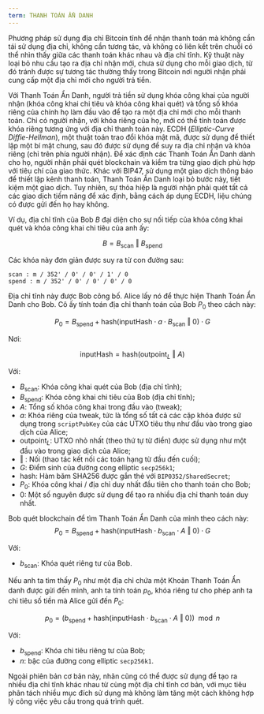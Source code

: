 ```yaml
---
term: THANH TOÁN ẨN DANH
---
```


Phương pháp sử dụng địa chỉ Bitcoin tĩnh để nhận thanh toán mà không cần tái sử dụng địa chỉ, không cần tương tác, và không có liên kết trên chuỗi có thể nhìn thấy giữa các thanh toán khác nhau và địa chỉ tĩnh. Kỹ thuật này loại bỏ nhu cầu tạo ra địa chỉ nhận mới, chưa sử dụng cho mỗi giao dịch, từ đó tránh được sự tương tác thường thấy trong Bitcoin nơi người nhận phải cung cấp một địa chỉ mới cho người trả tiền.

Với Thanh Toán Ẩn Danh, người trả tiền sử dụng khóa công khai của người nhận (khóa công khai chi tiêu và khóa công khai quét) và tổng số khóa riêng của chính họ làm đầu vào để tạo ra một địa chỉ mới cho mỗi thanh toán. Chỉ có người nhận, với khóa riêng của họ, mới có thể tính toán được khóa riêng tương ứng với địa chỉ thanh toán này. ECDH (*Elliptic-Curve Diffie-Hellman*), một thuật toán trao đổi khóa mật mã, được sử dụng để thiết lập một bí mật chung, sau đó được sử dụng để suy ra địa chỉ nhận và khóa riêng (chỉ trên phía người nhận). Để xác định các Thanh Toán Ẩn Danh dành cho họ, người nhận phải quét blockchain và kiểm tra từng giao dịch phù hợp với tiêu chí của giao thức. Khác với BIP47, sử dụng một giao dịch thông báo để thiết lập kênh thanh toán, Thanh Toán Ẩn Danh loại bỏ bước này, tiết kiệm một giao dịch. Tuy nhiên, sự thỏa hiệp là người nhận phải quét tất cả các giao dịch tiềm năng để xác định, bằng cách áp dụng ECDH, liệu chúng có được gửi đến họ hay không.

Ví dụ, địa chỉ tĩnh của Bob $B$ đại diện cho sự nối tiếp của khóa công khai quét và khóa công khai chi tiêu của anh ấy:

$$ B = B_{\text{scan}} \text{ ‖ } B_{\text{spend}} $$

Các khóa này đơn giản được suy ra từ con đường sau:

```text
scan : m / 352' / 0' / 0' / 1' / 0
spend : m / 352' / 0' / 0' / 0' / 0
```

Địa chỉ tĩnh này được Bob công bố. Alice lấy nó để thực hiện Thanh Toán Ẩn Danh cho Bob. Cô ấy tính toán địa chỉ thanh toán của Bob $P_0$ theo cách này:

$$  P_0 = B_{\text{spend}} + \text{hash}(\text{inputHash} \cdot a \cdot B_{\text{scan}} \text{ ‖ } 0) \cdot G  $$

Nơi:

$$  \text{inputHash} = \text{hash}(\text{outpoint}_L \text{ ‖ } A)  $$

Với:
* $B_{\text{scan}}$: Khóa công khai quét của Bob (địa chỉ tĩnh);
* $B_{\text{spend}}$: Khóa công khai chi tiêu của Bob (địa chỉ tĩnh);
* $A$: Tổng số khóa công khai trong đầu vào (tweak);
* $a$: Khóa riêng của tweak, tức là tổng số tất cả các cặp khóa được sử dụng trong `scriptPubKey` của các UTXO tiêu thụ như đầu vào trong giao dịch của Alice;
* $\text{outpoint}_L$: UTXO nhỏ nhất (theo thứ tự từ điển) được sử dụng như một đầu vào trong giao dịch của Alice;
* $\text{ ‖ }$: Nối (thao tác kết nối các toán hạng từ đầu đến cuối);
* $G$: Điểm sinh của đường cong elliptic `secp256k1`;
* $\text{hash}$: Hàm băm SHA256 được gắn thẻ với `BIP0352/SharedSecret`;
* $P_0$: Khóa công khai / địa chỉ duy nhất đầu tiên cho thanh toán cho Bob;
* $0$: Một số nguyên được sử dụng để tạo ra nhiều địa chỉ thanh toán duy nhất.

Bob quét blockchain để tìm Thanh Toán Ẩn Danh của mình theo cách này:
$$  P_0 = B_{\text{spend}} + \text{hash}(\text{inputHash} \cdot b_{\text{scan}} \cdot A \text{ ‖ } 0) \cdot G  $$

Với:
* $b_{\text{scan}}$: Khóa quét riêng tư của Bob.

Nếu anh ta tìm thấy $P_0$ như một địa chỉ chứa một Khoản Thanh Toán Ẩn danh được gửi đến mình, anh ta tính toán $p_0$, khóa riêng tư cho phép anh ta chi tiêu số tiền mà Alice gửi đến $P_0$:

$$ p_0 = (b_{\text{spend}} + \text{hash}(\text{inputHash} \cdot b_{\text{scan}} \cdot A \text{ ‖ } 0)) \mod n $$

Với:
* $b_{\text{spend}}$: Khóa chi tiêu riêng tư của Bob;
* $n$: bậc của đường cong elliptic `secp256k1`.

Ngoài phiên bản cơ bản này, nhãn cũng có thể được sử dụng để tạo ra nhiều địa chỉ tĩnh khác nhau từ cùng một địa chỉ tĩnh cơ bản, với mục tiêu phân tách nhiều mục đích sử dụng mà không làm tăng một cách không hợp lý công việc yêu cầu trong quá trình quét.